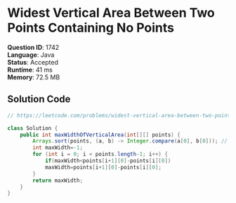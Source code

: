 # Widest Vertical Area Between Two Points Containing No Points

**Question ID**: 1742  
**Language**: Java  
**Status**: Accepted  
**Runtime**: 41 ms  
**Memory**: 72.5 MB  

## Solution Code
```java
// https://leetcode.com/problems/widest-vertical-area-between-two-points-containing-no-points

class Solution {
    public int maxWidthOfVerticalArea(int[][] points) {
        Arrays.sort(points, (a, b) -> Integer.compare(a[0], b[0])); // increasing order
        int maxWidth=-1;
        for (int i = 0; i < points.length-1; i++) {
            if(maxWidth<points[i+1][0]-points[i][0])
            maxWidth=points[i+1][0]-points[i][0];
        }
        return maxWidth;
    }
}
```
